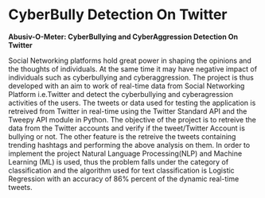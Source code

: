 # CyberBully Detection On Twitter

**Abusiv-O-Meter: CyberBullying and CyberAggression Detection On Twitter**

Social Networking platforms hold great power in shaping the opinions and the thoughts of individuals. 
At the same time it may have negative impact of individuals such as cyberbullying and cyberaggression. 
The project is thus developed with an aim to work of real-time data from Social Networking Platform i.e.Twitter and detect the cyberbullying and cyberagression activities of the users. 
The tweets or data used for testing the application is retreived from Twitter in real-time using the Twitter Standard API and the Tweepy API module in Python. The objective of the project is to retreive the data from the Twitter accounts and verify if the tweet/Twitter Account is bullying or not. 
The other feature is the retreive the tweets containing trending hashtags and performing the above analysis on them. 
In order to implement the project Natural Language Processing(NLP) and Machine Learning (ML) is used, thus the problem falls under the category of classification and the algorithm used for text classification is Logistic Regression with an accuracy of 86% percent of the dynamic real-time tweets.
